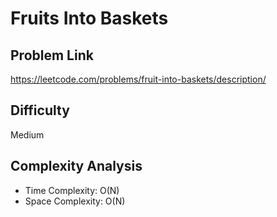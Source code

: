 # Fruits Into Baskets

## Problem Link 
https://leetcode.com/problems/fruit-into-baskets/description/

## Difficulty
Medium

## Complexity Analysis
- Time Complexity: O(N)
- Space Complexity: O(N)

